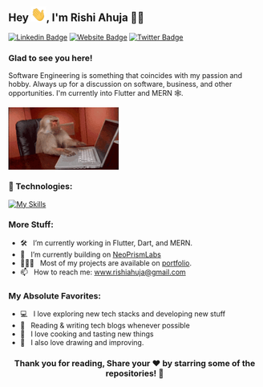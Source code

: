 ## Hey <img alt="Hi" src="./images/Hi.gif" width="30px" />, I'm Rishi Ahuja 👨‍💻

[![Linkedin Badge](https://img.shields.io/badge/-LinkedIn-0e76a8?style=flat-square&logo=Linkedin&logoColor=white)](https://www.linkedin.com/in/rishi-ahuja-b1a224310/)
[![Website Badge](https://img.shields.io/badge/Website-3b5998?style=flat-square&logo=google-chrome&logoColor=white)](https://rishia.in)
[![Twitter Badge](https://img.shields.io/badge/-Twitter-00acee?style=flat-square&logo=Twitter&logoColor=white)](https://twitter.com/Rishi2220)
  
### Glad to see you here! &nbsp;

Software Engineering is something that coincides with my passion and hobby. Always up for a discussion on software, business, and other opportunities. I'm currently into Flutter and MERN 🕸️.
  
<img align="center" alt="Coding Monkey" src="./images/coding.gif" /><br>

### 🔧 Technologies:
[![My Skills](https://skillicons.dev/icons?i=dart,flutter,firebase,androidstudio,c,cpp,py,html,css,js,react,nodejs,express,mongodb,cs,unity,py,bash,git,github,gradle,npm,postman,linux,md,arch,notion,obsidian,&theme=dark)](https://skillicons.dev)

### More Stuff:

- 🛠 &nbsp; I’m currently working in Flutter, Dart, and MERN.
- 🚀 &nbsp; I’m currently building on [NeoPrismLabs](https://neoprismlabs.in)
- 👨🏻‍💻 &nbsp; Most of my projects are available on [portfolio](https://rishia.in).
- 📫 &nbsp; How to reach me: www.rishiahuja@gmail.com

### My Absolute Favorites:

- 💻 &nbsp; I love exploring new tech stacks and developing new stuff
- 📰 &nbsp; Reading & writing tech blogs whenever possible
- 🍕 &nbsp; I love cooking and tasting new things
- 🎨 &nbsp; I also love drawing and improving.

<div align="center">

### Thank you for reading, Share your ❤️ by starring some of the repositories! 🌟

</div>

